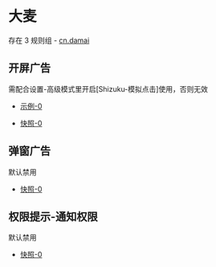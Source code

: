 # 大麦

存在 3 规则组 - [cn.damai](/src/apps/cn.damai.ts)

## 开屏广告

需配合设置-高级模式里开启[Shizuku-模拟点击]使用，否则无效

- [示例-0](https://m.gkd.li/57941037/6680a0b8-0796-4165-88fc-1f16cd6c67dd)

- [快照-0](https://i.gkd.li/i/14585402)

## 弹窗广告

默认禁用

- [快照-0](https://i.gkd.li/i/13627900)

## 权限提示-通知权限

默认禁用

- [快照-0](https://i.gkd.li/i/13985393)
